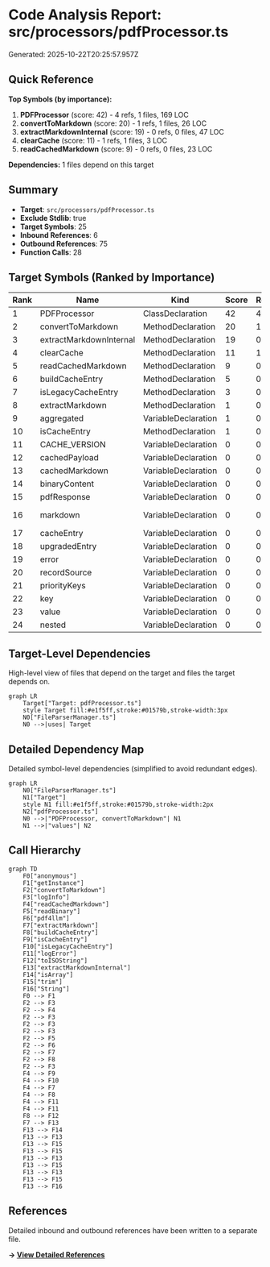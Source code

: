 # Code Analysis Report: src/processors/pdfProcessor.ts

Generated: 2025-10-22T20:25:57.957Z

## Quick Reference

**Top Symbols (by importance):**

1. **PDFProcessor** (score: 42) - 4 refs, 1 files, 169 LOC
2. **convertToMarkdown** (score: 20) - 1 refs, 1 files, 26 LOC
3. **extractMarkdownInternal** (score: 19) - 0 refs, 0 files, 47 LOC
4. **clearCache** (score: 11) - 1 refs, 1 files, 3 LOC
5. **readCachedMarkdown** (score: 9) - 0 refs, 0 files, 23 LOC

**Dependencies:** 1 files depend on this target

## Summary

- **Target**: `src/processors/pdfProcessor.ts`
- **Exclude Stdlib**: true
- **Target Symbols**: 25
- **Inbound References**: 6
- **Outbound References**: 75
- **Function Calls**: 28

## Target Symbols (Ranked by Importance)

| Rank | Name                    | Kind                | Score | Refs | Files | LOC | Locations                                                            |
| ---- | ----------------------- | ------------------- | ----- | ---- | ----- | --- | -------------------------------------------------------------------- |
| 1    | PDFProcessor            | ClassDeclaration    | 42    | 4    | 1     | 169 | src/processors/pdfProcessor.ts:16                                    |
| 2    | convertToMarkdown       | MethodDeclaration   | 20    | 1    | 1     | 26  | src/processors/pdfProcessor.ts:29                                    |
| 3    | extractMarkdownInternal | MethodDeclaration   | 19    | 0    | 0     | 47  | src/processors/pdfProcessor.ts:118                                   |
| 4    | clearCache              | MethodDeclaration   | 11    | 1    | 1     | 3   | src/processors/pdfProcessor.ts:59                                    |
| 5    | readCachedMarkdown      | MethodDeclaration   | 9     | 0    | 0     | 23  | src/processors/pdfProcessor.ts:67                                    |
| 6    | buildCacheEntry         | MethodDeclaration   | 5     | 0    | 0     | 13  | src/processors/pdfProcessor.ts:94                                    |
| 7    | isLegacyCacheEntry      | MethodDeclaration   | 3     | 0    | 0     | 8   | src/processors/pdfProcessor.ts:176                                   |
| 8    | extractMarkdown         | MethodDeclaration   | 1     | 0    | 0     | 3   | src/processors/pdfProcessor.ts:111                                   |
| 9    | aggregated              | VariableDeclaration | 1     | 0    | 0     | 3   | src/processors/pdfProcessor.ts:156                                   |
| 10   | isCacheEntry            | MethodDeclaration   | 1     | 0    | 0     | 3   | src/processors/pdfProcessor.ts:169                                   |
| 11   | CACHE_VERSION           | VariableDeclaration | 0     | 0    | 0     | 1   | src/processors/pdfProcessor.ts:11                                    |
| 12   | cachedPayload           | VariableDeclaration | 0     | 0    | 0     | 1   | src/processors/pdfProcessor.ts:32                                    |
| 13   | cachedMarkdown          | VariableDeclaration | 0     | 0    | 0     | 1   | src/processors/pdfProcessor.ts:34                                    |
| 14   | binaryContent           | VariableDeclaration | 0     | 0    | 0     | 1   | src/processors/pdfProcessor.ts:44                                    |
| 15   | pdfResponse             | VariableDeclaration | 0     | 0    | 0     | 1   | src/processors/pdfProcessor.ts:45                                    |
| 16   | markdown                | VariableDeclaration | 0     | 0    | 0     | 1   | src/processors/pdfProcessor.ts:47, src/processors/pdfProcessor.ts:77 |
| 17   | cacheEntry              | VariableDeclaration | 0     | 0    | 0     | 1   | src/processors/pdfProcessor.ts:48                                    |
| 18   | upgradedEntry           | VariableDeclaration | 0     | 0    | 0     | 1   | src/processors/pdfProcessor.ts:78                                    |
| 19   | error                   | VariableDeclaration | 0     | 0    | 0     | 1   | src/processors/pdfProcessor.ts:81                                    |
| 20   | recordSource            | VariableDeclaration | 0     | 0    | 0     | 1   | src/processors/pdfProcessor.ts:135                                   |
| 21   | priorityKeys            | VariableDeclaration | 0     | 0    | 0     | 1   | src/processors/pdfProcessor.ts:141                                   |
| 22   | key                     | VariableDeclaration | 0     | 0    | 0     | 1   | src/processors/pdfProcessor.ts:142                                   |
| 23   | value                   | VariableDeclaration | 0     | 0    | 0     | 1   | src/processors/pdfProcessor.ts:143                                   |
| 24   | nested                  | VariableDeclaration | 0     | 0    | 0     | 1   | src/processors/pdfProcessor.ts:149                                   |

## Target-Level Dependencies

High-level view of files that depend on the target and files the target depends on.

```mermaid
graph LR
    Target["Target: pdfProcessor.ts"]
    style Target fill:#e1f5ff,stroke:#01579b,stroke-width:3px
    N0["FileParserManager.ts"]
    N0 -->|uses| Target
```

## Detailed Dependency Map

Detailed symbol-level dependencies (simplified to avoid redundant edges).

```mermaid
graph LR
    N0["FileParserManager.ts"]
    N1["Target"]
    style N1 fill:#e1f5ff,stroke:#01579b,stroke-width:2px
    N2["pdfProcessor.ts"]
    N0 -->|"PDFProcessor, convertToMarkdown"| N1
    N1 -->|"values"| N2
```

## Call Hierarchy

```mermaid
graph TD
    F0["anonymous"]
    F1["getInstance"]
    F2["convertToMarkdown"]
    F3["logInfo"]
    F4["readCachedMarkdown"]
    F5["readBinary"]
    F6["pdf4llm"]
    F7["extractMarkdown"]
    F8["buildCacheEntry"]
    F9["isCacheEntry"]
    F10["isLegacyCacheEntry"]
    F11["logError"]
    F12["toISOString"]
    F13["extractMarkdownInternal"]
    F14["isArray"]
    F15["trim"]
    F16["String"]
    F0 --> F1
    F2 --> F3
    F2 --> F4
    F2 --> F3
    F2 --> F3
    F2 --> F3
    F2 --> F5
    F2 --> F6
    F2 --> F7
    F2 --> F8
    F2 --> F3
    F4 --> F9
    F4 --> F10
    F4 --> F7
    F4 --> F8
    F4 --> F11
    F4 --> F11
    F8 --> F12
    F7 --> F13
    F13 --> F14
    F13 --> F13
    F13 --> F15
    F13 --> F15
    F13 --> F13
    F13 --> F15
    F13 --> F13
    F13 --> F15
    F13 --> F16
```

## References

Detailed inbound and outbound references have been written to a separate file.

**→ [View Detailed References](prompt-pdfProcessor-references.md)**
